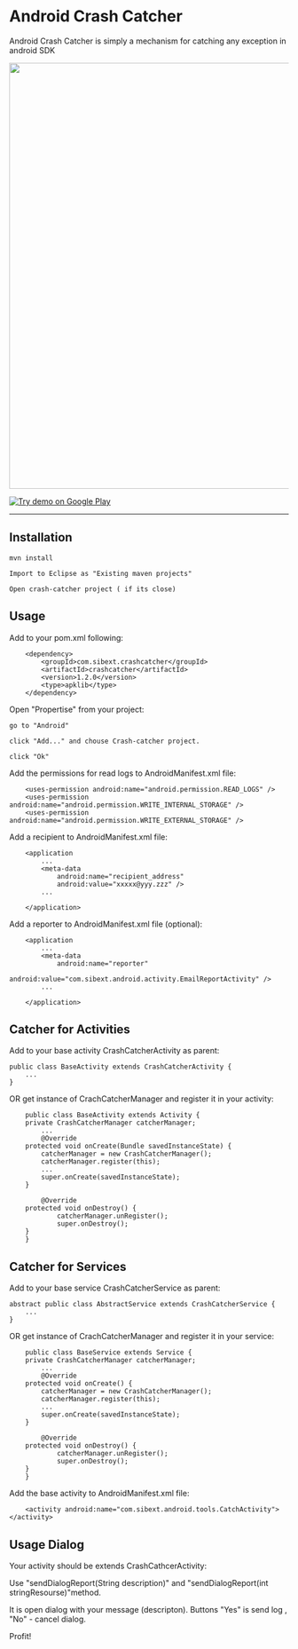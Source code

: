 Android Crash Catcher
=====================

Android Crash Catcher is simply a mechanism for catching any exception in android SDK

<img style="position: relative; width: 768px; margin: 0;" src="http://www.sibext.com/images/android_crach_catcher.png"/>

[![Try demo on Google Play](http://www.android.com/images/brand/get_it_on_play_logo_small.png)](https://play.google.com/store/apps/details?id=com.sibext.android.crash_catcher_demo)


---

Installation
------------

    mvn install
    
    Import to Eclipse as "Existing maven projects"

    Open crash-catcher project ( if its close)

    

Usage
-----
Add to your pom.xml following:

		<dependency>
			<groupId>com.sibext.crashcatcher</groupId>
			<artifactId>crashcatcher</artifactId>
			<version>1.2.0</version>
			<type>apklib</type>
		</dependency>

Open "Propertise" from your project:
   
    go to "Android" 

    click "Add..." and chouse Crash-catcher project.

    click "Ok"
   


Add the permissions for read logs to AndroidManifest.xml file:
	
		<uses-permission android:name="android.permission.READ_LOGS" />
		<uses-permission android:name="android.permission.WRITE_INTERNAL_STORAGE" />
		<uses-permission android:name="android.permission.WRITE_EXTERNAL_STORAGE" />

Add a recipient to AndroidManifest.xml file:

		<application 
			...
        	<meta-data
	            android:name="recipient_address"
	            android:value="xxxxx@yyy.zzz" />
	        ...
	      
	    </application>

Add a reporter to AndroidManifest.xml file (optional):

		<application 
			...
        	<meta-data
	            android:name="reporter"
	            android:value="com.sibext.android.activity.EmailReportActivity" />
	        ...
	      
	    </application>        

Catcher for Activities
----------------------

Add to your base activity CrashCatcherActivity as parent:

    public class BaseActivity extends CrashCatcherActivity {
    	...
    }
    
OR get instance of CrachCatcherManager and register it in your activity:
    
        public class BaseActivity extends Activity {
		private CrashCatcherManager catcherManager;
    		...
    		@Override
		protected void onCreate(Bundle savedInstanceState) {
		    catcherManager = new CrashCatcherManager();
		    catcherManager.register(this);
		    ...        
		    super.onCreate(savedInstanceState);
		}
		    
	        @Override
		protected void onDestroy() {
	            catcherManager.unRegister();
	            super.onDestroy();
		}
    	}
    
Catcher for Services
--------------------
Add to your base service CrashCatcherService as parent:

    abstract public class AbstractService extends CrashCatcherService {
    	...
    }
    
OR get instance of CrachCatcherManager and register it in your service:
    
        public class BaseService extends Service {
		private CrashCatcherManager catcherManager;
    		...
    		@Override
		protected void onCreate() {
		    catcherManager = new CrashCatcherManager();
		    catcherManager.register(this);
		    ...        
		    super.onCreate(savedInstanceState);
		}
		    
	        @Override
		protected void onDestroy() {
	            catcherManager.unRegister();
	            super.onDestroy();
		}
    	}

Add the base activity to AndroidManifest.xml file:
	
		<activity android:name="com.sibext.android.tools.CatchActivity"></activity>

Usage Dialog
-----

Your activity should be extends CrashCathcerActivity:

Use "sendDialogReport(String description)" and "sendDialogReport(int stringResourse)"method.

It is open dialog with your message (descripton).
Buttons "Yes" is send log , "No" - cancel dialog.

Profit!

